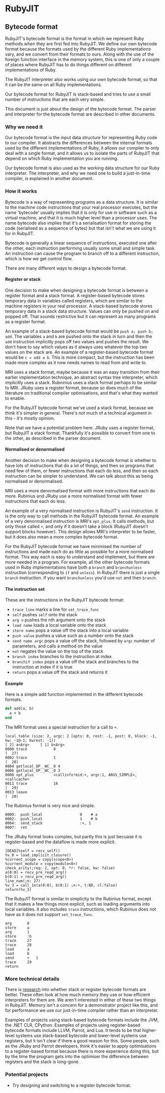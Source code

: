 # RubyJIT

## Bytecode format

RubyJIT's bytecode format is the format in which we represent Ruby methods when
they are first fed into RubyJIT. We define our own bytecode format because the
formats used by the different Ruby implementations vary, and we convert from
their formats to ours. Along with the use of the foreign function interface in
the memory system, this is one of only a couple of places where RubyJIT has to
do things different on different implementations of Ruby.

The RubyJIT interpreter also works using our own bytecode format, so that it can
be the same on all Ruby implementations.

Our bytecode format for RubyJIT is stack-based and tries to use a small number
of instructions that are each very simple.

This document is just about the design of the bytecode format. The parser and
interpreter for the bytecode format are described in other documents.

### Why we need it

Our bytecode format is the input data structure for representing Ruby code to
our compiler. It abstracts the differences between the internal formats used by
the different implementations of Ruby, it allows our compiler to only deal with a
single format, and it allows us to isolate the parts of RubyJIT that depend on
which Ruby implementation you are running.

Our bytecode format is also used as the working data structure for our Ruby
interpreter. The interpreter, and why we need one to build a just-in-time
compiler, is explained in another document.

### How it works

Bytecode is a way of representing programs as a data structure. It is similar to
the machine code instructions that your real processor executes, but the name
'bytecode' usually implies that it is only for use in software such as a virtual
machine, and that it is much higher level than a processor uses. The name
bytecode also implies that it's a serialisation format for storing the code
(serialised as a sequence of bytes) but that isn't what we are using it for in
RubyJIT.

Bytecode is generally a linear sequence of instructions, executed one after the
other, each instruction performing usually some small and simple task. An
instruction can cause the program to branch off to a different instruction,
which is how we get control flow.

There are many different ways to design a bytecode format.

#### Register or stack

One decision to make when designing a bytecode format is between a register
format and a stack format. A register-based bytecode stores temporary data in
variables called registers, which are similar to the machine registers in your
real processor. A stack-based bytecode stores temporary data in a stack data
structure. Values can only be pushed on and popped off. That sounds restrictive
but it can represent as many programs as a register format.

An example of a stack-based bytecode format would be `push a; push b; add`. The
variables `a` and `b` are pushed onto the stack in turn and then the `add`
instruction implicitly pops off two values and pushes the result. We don't have
to say which values as it always uses whatever the top two values on the stack
are. An example of a register-based bytecode format would be `c = add a b`. This
is more compact, but the instruction has been made more complex as it now needs
names to read from and write to.

MRI uses a stack format, maybe because it was an easy transition from their
earlier implementation technique, an abstract syntax tree interpreter, which
implicitly uses a stack. Rubninius uses a stack format perhaps to be similar to
MRI. JRuby uses a register format, because so does much of the literature on
traditional compiler optimisations, and that's what they wanted to enable.

For the RubyJIT bytecode format we've used a stack format, because we think it's
simpler in general. There's not much of a technical argument in this - it's
mostly opinion.

Note that we have a potential problem here. JRuby uses a register format, but
RubyJIT a stack format. Thankfully it's possible to convert from one to the
other, as described in the parser document.

#### Normalised or denormalised

Another decision to make when designing a bytecode format is whether to have
lots of instructions that do a lot of things, and then so programs that need few
of them, or fewer instructions that each do less, and then so each instruction
can be simpler to understand. We can talk about this as being normalised or
denormalised.

MRI uses a more denormalised format with more instructions that each do more.
Rubinius and JRuby use a more normalised format with fewer instructions that
each do less.

An example of a very normalised instruction is RubyJIT's `send` instruction. It
is the only way to call methods in the RubyJIT bytecode format. An example of a
very denormalised instruction is MRI's `opt_plus`. It calls methods, but only
those called `+`, and only if it doesn't take a block (RubyJIT doesn't support
blocks however). This design allows MRI's interpreter to be faster, but it does
also mean a more complex bytecode format.

For the RubyJIT bytecode format we have minimised the number of instructions and
made each do as little as possible for a more normalised format. This way each
is easy to understand and implement, but there are more needed in a program. For
example, all the other bytecode formats used in Ruby implementations have both a
`branch` and `branchunless` instruction (corresponding to `if` and `unless`). In
RubyJIT there is just a single `branch` instruction. If you want `branchunless`
you'd use `not` and then `branch`.

#### The instruction set

These are the instructions in the RubyJIT bytecode format:

* `trace line` marks a line for `set_trace_func`
* `self` pushes `self` onto the stack
* `arg n` pushes the nth argument onto the stack
* `load name` loads a local variable onto the stack
* `store name` pops a value off the stack into a local variable
* `push value` pushes a value such as a number onto the stack
* `send name argc` pops a value off the stack, followed by `argc` number of parameters, and calls a method on the value
* `not` negates the value on the top of the stack
* `branch index` branches to the instruction at index
* `branchif index` pops a value off the stack and branches to the instruction at index if it is true
* `return` pops a value off the stack and returns it

#### Example

Here is a simple add function implemented in the different bytecode formats.

```ruby
def add(a, b)
  a + b
end
```

The MRI format uses a special instruction for a call to `+`.

```
local table (size: 2, argc: 2 [opts: 0, rest: -1, post: 0, block: -1, kw: -1@-1, kwrest: -1])
[ 2] a<Arg>     [ 1] b<Arg>     
0000 trace            8                                               (  27)
0002 trace            1                                               (  28)
0004 getlocal_OP__WC__0 4
0006 getlocal_OP__WC__0 3
0008 opt_plus         <callinfo!mid:+, argc:1, ARGS_SIMPLE>, <callcache>
0011 trace            16                                              (  29)
0013 leave                                                            (  28)
```

The Rubinius format is very nice and simple.

```
0000:  push_local                 0    # a
0002:  push_local                 1    # b
0004:  send_stack                 :+, 1
0007:  ret
```

The JRuby format looks complex, but partly this is just becuase it is
register-based and the dataflow is made more explicit.

```
[DEAD]%self = recv_self()
%v_0 = load_implicit_closure()
%current_scope = copy(scope<0>)
%current_module = copy(module<0>)
check_arity(;req: 2, opt: 0, *r: false, kw: false)
a(0:0) = recv_pre_reqd_arg()
b(0:1) = recv_pre_reqd_arg()
line_num(;n: 27)
%v_3 = call_1o(a(0:0), b(0:1) ;n:+, t:NO, cl:false)
return(%v_3)
```

The RubyJIT format is similar in simplicity to the Rubinius format, except that
it makes a few things more explicit, such as loading arguments into local
variables. it also includes `trace` instructions, which Rubinius does not have
as it does not support `set_trace_func`.

```
arg       0
store     a
arg       1
store     :b
trace     27
trace     28
load      a
load      b
send      +   1
trace     29
return
```

### More technical details

There is [research](stack-register) into whether stack or register bytecode
formats are better. These often look at how much memory they use or how
efficient interpreters for them are. We aren't interested in either of these two
things in RubyJIT. Memory isn't a concern for a demonstrator project like this,
and for performance we use our just-in-time compiler rather than an interpreter.

[stack-register]: https://www.usenix.org/legacy/events/vee05/full_papers/p153-yunhe.pdf

Examples of projects using stack-based bytecode formats include the JVM, the
.NET CLR, CPython. Examples of projects using register-based bytecode formats
include LLVM, Parrot, and Lua. It tends to be that higher-level systems use
stack-based bytecode and lower-level systems use registers, but it isn't clear
if there a good reason for this. Some people, such as the JRuby and Parrot
developers, think it's easier to apply optimisations to a register-based format
because there is more experience doing this, but by the time the program gets
into the optimiser the difference between registers and the stack is long-gone.

### Potential projects

* Try designing and switching to a register bytecode format.
